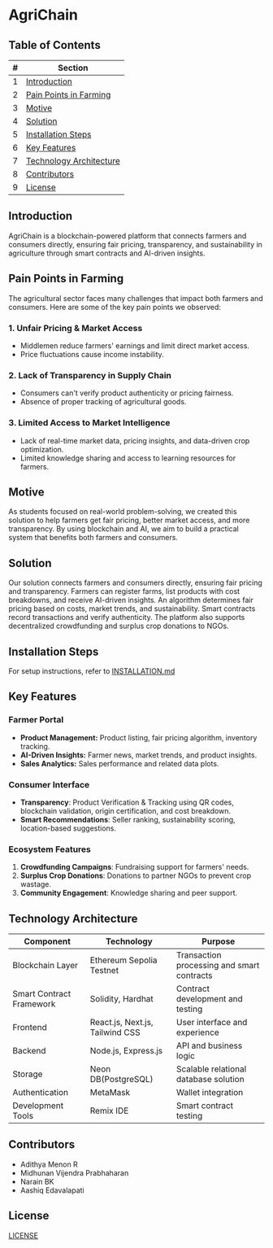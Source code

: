 # AgriChain

## Table of Contents
| # | Section |
|---|---------|
| 1 | [Introduction](#introduction) |
| 2 | [Pain Points in Farming](#pain-points-in-farming) |
| 3 | [Motive](#motive) |
| 4 | [Solution](#solution) |
| 5 | [Installation Steps](#installation-steps) |
| 6 | [Key Features](#key-features) |
| 7 | [Technology Architecture](#technology-architecture) |
| 8 | [Contributors](#contributors) |
| 9 | [License](#license) |

## Introduction
AgriChain is a blockchain-powered platform that connects farmers and consumers directly, ensuring fair pricing, transparency, and sustainability in agriculture through smart contracts and AI-driven insights.

## Pain Points in Farming
The agricultural sector faces many challenges that impact both farmers and consumers. Here are some of the key pain points we observed:

### 1. Unfair Pricing & Market Access
- Middlemen reduce farmers' earnings and limit direct market access.
- Price fluctuations cause income instability.

### 2. Lack of Transparency in Supply Chain
- Consumers can't verify product authenticity or pricing fairness.
- Absence of proper tracking of agricultural goods.

### 3. Limited Access to Market Intelligence
- Lack of real-time market data, pricing insights, and data-driven crop optimization.
- Limited knowledge sharing and access to learning resources for farmers.

## Motive
As students focused on real-world problem-solving, we created this solution to help farmers get fair pricing, better market access, and more transparency. By using blockchain and AI, we aim to build a practical system that benefits both farmers and consumers.

## Solution  
Our solution connects farmers and consumers directly, ensuring fair pricing and transparency. Farmers can register farms, list products with cost breakdowns, and receive AI-driven insights. An algorithm determines fair pricing based on costs, market trends, and sustainability. Smart contracts record transactions and verify authenticity. The platform also supports decentralized crowdfunding and surplus crop donations to NGOs.

## Installation Steps
For setup instructions, refer to [INSTALLATION.md](INSTALLATION.md)

## Key Features
### Farmer Portal
- **Product Management:** Product listing, fair pricing algorithm, inventory tracking.  
- **AI-Driven Insights:** Farmer news, market trends, and product insights.  
- **Sales Analytics:** Sales performance and related data plots.

### Consumer Interface
- **Transparency**: Product Verification & Tracking using QR codes, blockchain validation, origin certification, and cost breakdown.
- **Smart Recommendations**: Seller ranking, sustainability scoring, location-based suggestions.

### Ecosystem Features
1. **Crowdfunding Campaigns**: Fundraising support for farmers' needs.
2. **Surplus Crop Donations**: Donations to partner NGOs to prevent crop wastage.
3. **Community Engagement**: Knowledge sharing and peer support.


## Technology Architecture
| Component | Technology | Purpose |
|-----------|------------|----------|
| Blockchain Layer | Ethereum Sepolia Testnet | Transaction processing and smart contracts |
| Smart Contract Framework | Solidity, Hardhat | Contract development and testing |
| Frontend | React.js, Next.js, Tailwind CSS | User interface and experience |
| Backend | Node.js, Express.js | API and business logic |
| Storage | Neon DB(PostgreSQL) | Scalable relational database solution |
| Authentication | MetaMask | Wallet integration |
| Development Tools | Remix IDE | Smart contract testing |

## Contributors
- Adithya Menon R
- Midhunan Vijendra Prabhaharan
- Narain BK
- Aashiq Edavalapati

## License
[LICENSE](LICENSE)
